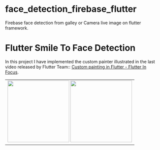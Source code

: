 # face_detection_firebase_flutter
Firebase face detection from galley or Camera live image on flutter framework.


# Flutter Smile To Face Detection

In this project I have implemented the custom painter illustrated in the last video released by Flutter Team:: [Custom painting in Flutter - Flutter In Focus](https://www.youtube.com/watch?v=vvI_NUXK00s&t=4s). 

<div style="text-align: center"><table><tr>
  <td style="text-align: center">
  <a href="https://github.com/rakesh4104/face_detection_firebase_flutter">
    <img src="https://github.com/rakesh4104/face_detection_firebase_flutter/blob/master/screenshot01.jpg" width="200"/></a>
    <a href="https://github.com/rakesh4104/face_detection_firebase_flutter">
    <img src="https://github.com/rakesh4104/face_detection_firebase_flutter/blob/master/screenshot02.jpg" width="200"/></a>
</td>
</tr></table></div>
